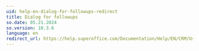 ```yaml
---
uid: help-en-dialog-for-followups-redirect
title: Dialog for followups
so.date: 05.21.2024
so.version: 10.3.6
language: en
redirect_url: https://help.superoffice.com/Documentation/Help/EN/CRM/UserHelp/index.htm#t=StandardCRM%2Fchap02%2FDialog_for_followups.htm
---
```

